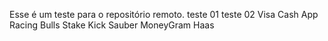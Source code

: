 Esse é um teste para o repositório remoto.
teste 01
teste 02
Visa Cash App Racing Bulls
Stake Kick Sauber
MoneyGram Haas
